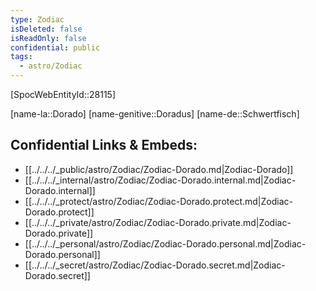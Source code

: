 ```yaml
---
type: Zodiac
isDeleted: false
isReadOnly: false
confidential: public
tags:
  - astro/Zodiac
---
```

[SpocWebEntityId::28115]



[name-la::Dorado]
[name-genitive::Doradus]
[name-de::Schwertfisch]


## Confidential Links & Embeds: 
- [[../../../_public/astro/Zodiac/Zodiac-Dorado.md|Zodiac-Dorado]] 
- [[../../../_internal/astro/Zodiac/Zodiac-Dorado.internal.md|Zodiac-Dorado.internal]] 
- [[../../../_protect/astro/Zodiac/Zodiac-Dorado.protect.md|Zodiac-Dorado.protect]] 
- [[../../../_private/astro/Zodiac/Zodiac-Dorado.private.md|Zodiac-Dorado.private]] 
- [[../../../_personal/astro/Zodiac/Zodiac-Dorado.personal.md|Zodiac-Dorado.personal]] 
- [[../../../_secret/astro/Zodiac/Zodiac-Dorado.secret.md|Zodiac-Dorado.secret]] 
